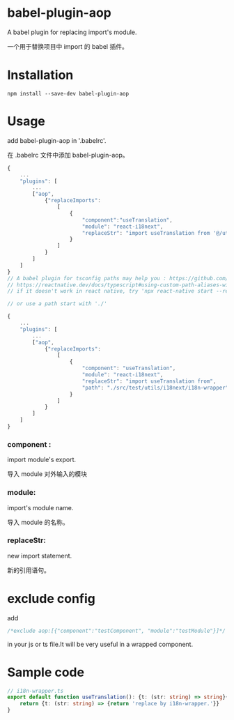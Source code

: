 # babel-plugin-aop
A babel plugin for replacing import's module.

一个用于替换项目中 import 的 babel 插件。

# Installation

    npm install --save-dev babel-plugin-aop

# Usage

add babel-plugin-aop in '.babelrc'.

在 .babelrc 文件中添加 babel-plugin-aop。
```js
{
    ...
    "plugins": [
        ...
        ["aop",
            {"replaceImports":
                [
                    {
                        "component":"useTranslation",
                        "module": "react-i18next",
                        "replaceStr": "import useTranslation from '@/utils/i18next/i18n-wrapper';"
                    }
                ]
            }
        ]
    ]
}
// A babel plugin for tsconfig paths may help you : https://github.com/tleunen/babel-plugin-module-resolver
// https://reactnative.dev/docs/typescript#using-custom-path-aliases-with-typescript
// if it doesn't work in react native, try 'npx react-native start --reset-cache' once and then 'yarn android' works.

// or use a path start with './'

{
    ...
    "plugins": [
        ...
        ["aop", 
            {"replaceImports": 
                [
                    {
                        "component": "useTranslation",
                        "module": "react-i18next",
                        "replaceStr": "import useTranslation from",
                        "path": "./src/test/utils/i18next/i18n-wrapper"
                    }
                ]
            }
        ]
    ]
}
```
### component : 

import module's  export.

导入 module 对外输入的模块


### module: 

import's module name.

导入 module 的名称。

### replaceStr: 

new import statement.

新的引用语句。

# exclude config

add 
```js
/*exclude aop:[{"component":"testComponent", "module":"testModule"}]*/
```
in your js or ts file.It will be very useful in a wrapped component.
# Sample code

```ts
// i18n-wrapper.ts
export default function useTranslation(): {t: (str: string) => string}{
    return {t: (str: string) => {return 'replace by i18n-wrapper.'}}
}
```
